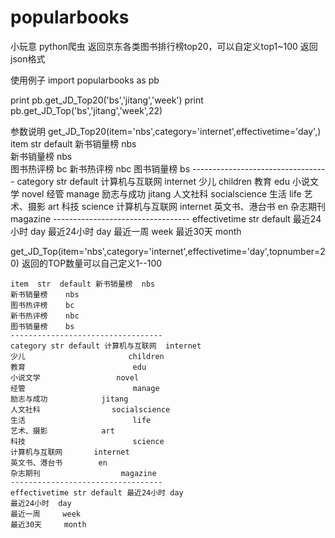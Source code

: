 # popularbooks
小玩意 python爬虫 返回京东各类图书排行榜top20，可以自定义top1~100
返回json格式

使用例子
import popularbooks as pb

print pb.get_JD_Top20('bs','jitang','week')
print pb.get_JD_Top('bs','jitang','week',22)

参数说明
get_JD_Top20(item='nbs',category='internet',effectivetime='day',)
    item  str  default 新书销量榜  nbs  
    新书销量榜    nbs  
    图书热评榜    bc
    新书热评榜    nbc
    图书销量榜    bs
    ----------------------------------
    category str default 计算机与互联网  internet
    少儿                       children
    教育                        edu
    小说文学                 novel
    经管                        manage
    励志与成功            jitang
    人文社科                socialscience
    生活                        life
    艺术、摄影            art
    科技                        science
    计算机与互联网       internet
    英文书、港台书        en
    杂志期刊                  magazine
    ----------------------------------
    effectivetime str default 最近24小时 day
    最近24小时  day
    最近一周     week
    最近30天     month

get_JD_Top(item='nbs',category='internet',effectivetime='day',topnumber=20)
    返回的TOP数量可以自己定义1--100
    
    item  str  default 新书销量榜  nbs  
    新书销量榜    nbs  
    图书热评榜    bc
    新书热评榜    nbc
    图书销量榜    bs
    ----------------------------------
    category str default 计算机与互联网  internet
    少儿                       children
    教育                        edu
    小说文学                 novel
    经管                        manage
    励志与成功            jitang
    人文社科                socialscience
    生活                        life
    艺术、摄影            art
    科技                        science
    计算机与互联网       internet
    英文书、港台书        en
    杂志期刊                  magazine
    ----------------------------------
    effectivetime str default 最近24小时 day
    最近24小时  day
    最近一周     week
    最近30天     month
